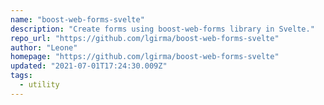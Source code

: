 ```yaml
---
name: "boost-web-forms-svelte"
description: "Create forms using boost-web-forms library in Svelte."
repo_url: "https://github.com/lgirma/boost-web-forms-svelte"
author: "Leone"
homepage: "https://github.com/lgirma/boost-web-forms-svelte"
updated: "2021-07-01T17:24:30.009Z"
tags: 
  - utility
---
```

